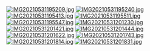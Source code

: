[![IMG20210531195209.jpg](https://github.com/uploadimagefree/2021/blob/main/IMG20210531195209.jpg?raw=true)](https://github.com/uploadimagefree/2021/blob/main/IMG20210531195209.jpg?raw=true)
[![IMG20210531195240.jpg](https://github.com/uploadimagefree/2021/blob/main/IMG20210531195240.jpg?raw=true)](https://github.com/uploadimagefree/2021/blob/main/IMG20210531195240.jpg?raw=true)
[![IMG20210531195413.jpg](https://github.com/uploadimagefree/2021/blob/main/IMG20210531195413.jpg?raw=true)](https://github.com/uploadimagefree/2021/blob/main/IMG20210531195413.jpg?raw=true)
[![IMG20210531195511.jpg](https://github.com/uploadimagefree/2021/blob/main/IMG20210531195511.jpg?raw=true)](https://github.com/uploadimagefree/2021/blob/main/IMG20210531195511.jpg?raw=true)
[![IMG20210531195547.jpg](https://github.com/uploadimagefree/2021/blob/main/IMG20210531195547.jpg?raw=true)](https://github.com/uploadimagefree/2021/blob/main/IMG20210531195547.jpg?raw=true)
[![IMG20210531201230.jpg](https://github.com/uploadimagefree/2021/blob/main/IMG20210531201230.jpg?raw=true)](https://github.com/uploadimagefree/2021/blob/main/IMG20210531201230.jpg?raw=true)
[![IMG20210531201421.jpg](https://github.com/uploadimagefree/2021/blob/main/IMG20210531201421.jpg?raw=true)](https://github.com/uploadimagefree/2021/blob/main/IMG20210531201421.jpg?raw=true)
[![IMG20210531201444.jpg](https://github.com/uploadimagefree/2021/blob/main/IMG20210531201444.jpg?raw=true)](https://github.com/uploadimagefree/2021/blob/main/IMG20210531201444.jpg?raw=true)
[![IMG20210531201622.jpg](https://github.com/uploadimagefree/2021/blob/main/IMG20210531201622.jpg?raw=true)](https://github.com/uploadimagefree/2021/blob/main/IMG20210531201622.jpg?raw=true)
[![IMG20210531201743.jpg](https://github.com/uploadimagefree/2021/blob/main/IMG20210531201743.jpg?raw=true)](https://github.com/uploadimagefree/2021/blob/main/IMG20210531201743.jpg?raw=true)
[![IMG20210531201814.jpg](https://github.com/uploadimagefree/2021/blob/main/IMG20210531201814.jpg?raw=true)](https://github.com/uploadimagefree/2021/blob/main/IMG20210531201814.jpg?raw=true)
[![IMG20210531201831.jpg](https://github.com/uploadimagefree/2021/blob/main/IMG20210531201831.jpg?raw=true)](https://github.com/uploadimagefree/2021/blob/main/IMG20210531201831.jpg?raw=true)

